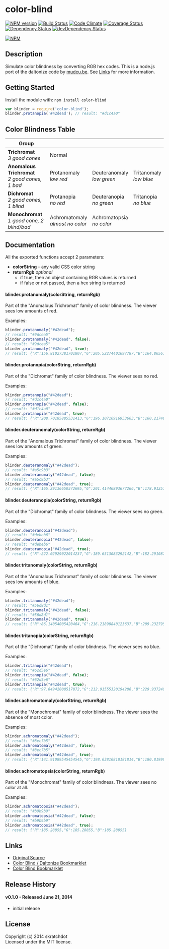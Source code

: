 # color-blind

[![NPM version](https://badge.fury.io/js/color-blind.svg)](http://badge.fury.io/js/color-blind)
[![Build Status](https://travis-ci.org/skratchdot/color-blind.png?branch=master)](https://travis-ci.org/skratchdot/color-blind)
[![Code Climate](https://codeclimate.com/github/skratchdot/color-blind.png)](https://codeclimate.com/github/skratchdot/color-blind)
[![Coverage Status](https://coveralls.io/repos/skratchdot/color-blind/badge.png)](https://coveralls.io/r/skratchdot/color-blind)
[![Dependency Status](https://david-dm.org/skratchdot/color-blind.svg)](https://david-dm.org/skratchdot/color-blind)
[![devDependency Status](https://david-dm.org/skratchdot/color-blind/dev-status.svg)](https://david-dm.org/skratchdot/color-blind#info=devDependencies)

[![NPM](https://nodei.co/npm/color-blind.png)](https://npmjs.org/package/color-blind)


## Description

Simulate color blindness by converting RGB hex codes.  This is a node.js port
of the daltonize code by [mudcu.be](http://mudcu.be/).
See [Links](https://github.com/skratchdot/color-blind#links) for more information.


## Getting Started

Install the module with: `npm install color-blind`

```javascript
var blinder = require('color-blind');
blinder.protanopia('#42dead'); // result: "#d1c4a0"
```


## Color Blindness Table

|                    Group                           |                                    |                             |                          |
|----------------------------------------------------|------------------------------------|-----------------------------|--------------------------|
| **Trichromat**<br/>*3 good cones*                  |Normal                              |                             |                          |
| **Anomalous Trichromat**<br/>*2 good cones, 1 bad* |Protanomaly<br/>*low red*           |Deuteranomaly<br/>*low green*|Tritanomaly<br/>*low blue*|
| **Dichromat**<br/>*2 good cones, 1 blind*          |Protanopia<br/>*no red*             |Deuteranopia<br/>*no green*  |Tritanopia <br/>*no blue* |
| **Monochromat**<br/>*1 good cone, 2 blind/bad*     |Achromatomaly<br />*almost no color*|Achromatopsia<br/>*no color* |                          |


## Documentation

All the exported functions accept 2 parameters:

- **colorString** - any valid CSS color string
- **returnRgb** *optional*
  - if true, then an object containing RGB values is returned
  - if false or not passed, then a hex string is returned


#### blinder.protanomaly(colorString, returnRgb)

Part of the "Anomalous Trichromat" family of color blindness. The viewer sees low amounts of red.

Examples:
```javascript
blinder.protanomaly("#42dead");
// result: "#9dcea5"
blinder.protanomaly("#42dead", false);
// result: "#9dcea5"
blinder.protanomaly("#42dead", true);
// result: {"R":156.81027381701807,"G":205.52274401697787,"B":164.8656701007824}
```

#### blinder.protanopia(colorString, returnRgb)

Part of the "Dichromat" family of color blindness. The viewer sees no red.

Examples:
```javascript
blinder.protanopia("#42dead");
// result: "#d1c4a0"
blinder.protanopia("#42dead", false);
// result: "#d1c4a0"
blinder.protanopia("#42dead", true);
// result: {"R":208.70185885531413,"G":196.10716916953663,"B":160.21748158694382}
```

#### blinder.deuteranomaly(colorString, returnRgb)

Part of the "Anomalous Trichromat" family of color blindness. The viewer sees low amounts of green.

Examples:
```javascript
blinder.deuteranomaly("#42dead");
// result: "#a5c9b3"
blinder.deuteranomaly("#42dead", false);
// result: "#a5c9b3"
blinder.deuteranomaly("#42dead", true);
// result: {"R":165.29136650372695,"G":201.41446893677266,"B":178.9125102904318}
```

#### blinder.deuteranopia(colorString, returnRgb)

Part of the "Dichromat" family of color blindness. The viewer sees no green.

Examples:
```javascript
blinder.deuteranopia("#42dead");
// result: "#debeb6"
blinder.deuteranopia("#42dead", false);
// result: "#debeb6"
blinder.deuteranopia("#42dead", true);
// result: {"R":222.02929022014237,"G":189.6513083292142,"B":182.29108759925}
```

#### blinder.tritanomaly(colorString, returnRgb)

Part of the "Anomalous Trichromat" family of color blindness. The viewer sees low amounts of blue.

Examples:
```javascript
blinder.tritanomaly("#42dead");
// result: "#56d8d1"
blinder.tritanomaly("#42dead", false);
// result: "#56d8d1"
blinder.tritanomaly("#42dead", true);
// result: {"R":86.14054005420464,"G":216.21898840123637,"B":209.23279525212993}
```

#### blinder.tritanopia(colorString, returnRgb)

Part of the "Dichromat" family of color blindness. The viewer sees no blue.

Examples:
```javascript
blinder.tritanopia("#42dead");
// result: "#62d5e6"
blinder.tritanopia("#42dead", false);
// result: "#62d5e6"
blinder.tritanopia("#42dead", true);
// result: {"R":97.64942008517872,"G":212.91555320194286,"B":229.93724968191844}
```

#### blinder.achromatomaly(colorString, returnRgb)

Part of the "Monochromat" family of color blindness. The viewer sees the absence of most color.

Examples:
```javascript
blinder.achromatomaly("#42dead");
// result: "#8ec7b5"
blinder.achromatomaly("#42dead", false);
// result: "#8ec7b5"
blinder.achromatomaly("#42dead", true);
// result: {"R":141.91089545454545,"G":198.63816818181814,"B":180.81998636363636}
```

#### blinder.achromatopsia(colorString, returnRgb)

Part of the "Monochromat" family of color blindness. The viewer sees no color at all.

Examples:
```javascript
blinder.achromatopsia("#42dead");
// result: "#b9b9b9"
blinder.achromatopsia("#42dead", false);
// result: "#b9b9b9"
blinder.achromatopsia("#42dead", true);
// result: {"R":185.28855,"G":185.28855,"B":185.28855}
```


## Links

- [Original Source](http://mudcu.be/sphere/js/Color.Blind.js)
- [Color Blind / Daltonize Bookmarklet](http://daltonize.appspot.com/)
- [Color Blind Bookmarklet](https://github.com/duhseekoh/Color-Blind)


## Release History

#### v0.1.0 - Released June 21, 2014

- initial release


## License
Copyright (c) 2014 skratchdot  
Licensed under the MIT license.

